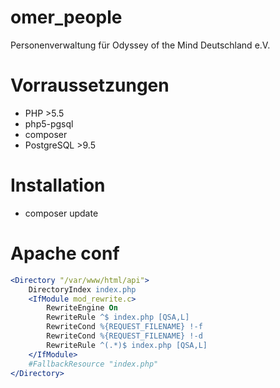 # omer_people
Personenverwaltung für Odyssey of the Mind Deutschland e.V.

# Vorraussetzungen
- PHP >5.5
- php5-pgsql
- composer
- PostgreSQL >9.5

# Installation
- composer update

# Apache conf
```Apache
<Directory "/var/www/html/api">
	DirectoryIndex index.php
	<IfModule mod_rewrite.c>
		RewriteEngine On
		RewriteRule ^$ index.php [QSA,L]
		RewriteCond %{REQUEST_FILENAME} !-f
		RewriteCond %{REQUEST_FILENAME} !-d
		RewriteRule ^(.*)$ index.php [QSA,L]
	</IfModule>
	#FallbackResource "index.php"
</Directory>
```

